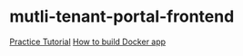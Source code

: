 # mutli-tenant-portal-frontend

[Practice Tutorial](https://gabrieleromanato.name/nodejs-social-login-in-expressjs-using-twitter-google-facebook-and-linkedin-with-passport)
[How to build Docker app](https://nodejs.org/en/docs/guides/nodejs-docker-webapp/)
